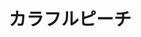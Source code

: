 ---
title: "カラフルピーチ"
twitter_video_id: ''
tweet_id: "official_clpc/status/1273922030606249985"
work_category: "Movie"
---